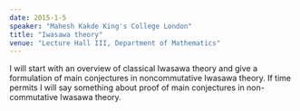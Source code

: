```yaml
---
date: 2015-1-5
speaker: "Mahesh Kakde King's College London"
title: "Iwasawa theory"
venue: "Lecture Hall III, Department of Mathematics"
---
```

I will start with an overview of classical Iwasawa theory and give a
formulation of main conjectures in noncommutative Iwasawa theory. If time
permits I will say something about proof of main conjectures in
non-commutative Iwasawa theory.
